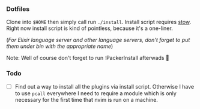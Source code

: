 ### Dotfiles

Clone into `$HOME` then simply call run `./install`. Install script requires [stow](https://www.gnu.org/software/stow/). Right now install script is kind of pointless, because it's a one-liner.

(_For Elixir language server and other language servers, don't forget to put them under bin with the appropriate name_)

Note: Well of course don't forget to run :PackerInstall afterwads :facepalm:

### Todo

- [ ] Find out a way to install all the plugins via install script. Otherwise I have to use `pcall` everywhere I need to require a module which is only necessary for the first time that nvim is run on a machine.
